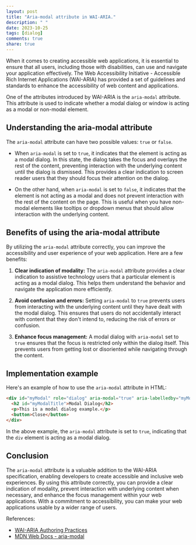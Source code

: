 ```yaml
---
layout: post
title: "Aria-modal attribute in WAI-ARIA."
description: " "
date: 2023-10-25
tags: [dialog]
comments: true
share: true
---
```


When it comes to creating accessible web applications, it is essential to ensure that all users, including those with disabilities, can use and navigate your application effectively. The Web Accessibility Initiative - Accessible Rich Internet Applications (WAI-ARIA) has provided a set of guidelines and standards to enhance the accessibility of web content and applications. 

One of the attributes introduced by WAI-ARIA is the `aria-modal` attribute. This attribute is used to indicate whether a modal dialog or window is acting as a modal or non-modal element.

## Understanding the aria-modal attribute

The `aria-modal` attribute can have two possible values: `true` or `false`. 

- When `aria-modal` is set to `true`, it indicates that the element is acting as a modal dialog. In this state, the dialog takes the focus and overlays the rest of the content, preventing interaction with the underlying content until the dialog is dismissed. This provides a clear indication to screen reader users that they should focus their attention on the dialog.

- On the other hand, when `aria-modal` is set to `false`, it indicates that the element is not acting as a modal and does not prevent interaction with the rest of the content on the page. This is useful when you have non-modal elements like tooltips or dropdown menus that should allow interaction with the underlying content.

## Benefits of using the aria-modal attribute

By utilizing the `aria-modal` attribute correctly, you can improve the accessibility and user experience of your web application. Here are a few benefits:

1. **Clear indication of modality:** The `aria-modal` attribute provides a clear indication to assistive technology users that a particular element is acting as a modal dialog. This helps them understand the behavior and navigate the application more efficiently.

2. **Avoid confusion and errors:** Setting `aria-modal` to `true` prevents users from interacting with the underlying content until they have dealt with the modal dialog. This ensures that users do not accidentally interact with content that they don't intend to, reducing the risk of errors or confusion.

3. **Enhance focus management:** A modal dialog with `aria-modal` set to `true` ensures that the focus is restricted only within the dialog itself. This prevents users from getting lost or disoriented while navigating through the content.

## Implementation example

Here's an example of how to use the `aria-modal` attribute in HTML:

```html
<div id="myModal" role="dialog" aria-modal="true" aria-labelledby="myModalTitle">
  <h2 id="myModalTitle">Modal Dialog</h2>
  <p>This is a modal dialog example.</p>
  <button>Close</button>
</div>
```

In the above example, the `aria-modal` attribute is set to `true`, indicating that the `div` element is acting as a modal dialog.

## Conclusion

The `aria-modal` attribute is a valuable addition to the WAI-ARIA specification, enabling developers to create accessible and inclusive web experiences. By using this attribute correctly, you can provide a clear indication of modality, prevent interaction with underlying content when necessary, and enhance the focus management within your web applications. With a commitment to accessibility, you can make your web applications usable by a wider range of users. 

References:
- [WAI-ARIA Authoring Practices](https://www.w3.org/TR/wai-aria-practices-1.1/#dialog_modal)
- [MDN Web Docs - aria-modal](https://developer.mozilla.org/en-US/docs/Web/Accessibility/ARIA/ARIA_Techniques/Using_the_aria-modal_attribute)